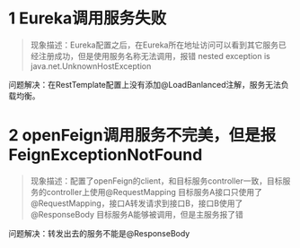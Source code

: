 # 1 Eureka调用服务失败
> 现象描述：Eureka配置之后，在Eureka所在地址访问可以看到其它服务已经注册成功，但是使用服务名称无法调用，报错
> nested exception is java.net.UnknownHostException
>
问题解决：在RestTemplate配置上没有添加@LoadBanlanced注解，服务无法负载均衡。

# 2 openFeign调用服务不完美，但是报FeignExceptionNotFound
> 现象描述：配置了openFeign的client，和目标服务controller一致，目标服务的controller上使用@RequestMapping
> 目标服务A接口只使用了@RequestMapping，接口A转发请求到接口B，接口B使用了@ResponseBody
> 目标服务A能够被调用，但是主服务报了错
> 
问题解决：转发出去的服务不能是@ResponseBody